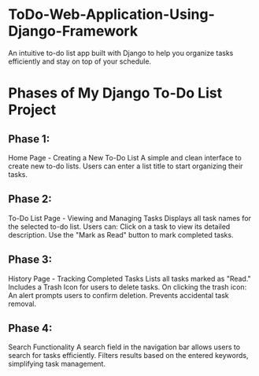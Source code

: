 # ToDo-Web-Application-Using-Django-Framework
An intuitive to-do list app built with Django to help you organize tasks efficiently and stay on top of your schedule.
# Phases of My Django To-Do List Project
<h2>Phase 1:</h2> Home Page - Creating a New To-Do List
A simple and clean interface to create new to-do lists.
Users can enter a list title to start organizing their tasks.
<h2>Phase 2:</h2> To-Do List Page - Viewing and Managing Tasks
Displays all task names for the selected to-do list.
Users can:
Click on a task to view its detailed description.
Use the "Mark as Read" button to mark completed tasks.
<h2>Phase 3:</h2> History Page - Tracking Completed Tasks
Lists all tasks marked as "Read."
Includes a Trash Icon for users to delete tasks.
On clicking the trash icon:
An alert prompts users to confirm deletion.
Prevents accidental task removal.
<h2>Phase 4:</h2> Search Functionality
A search field in the navigation bar allows users to search for tasks efficiently.
Filters results based on the entered keywords, simplifying task management.
